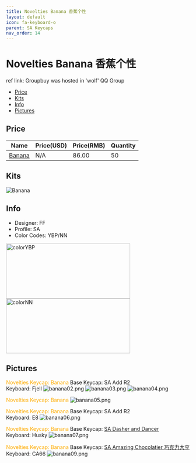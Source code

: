 ```yaml
---
title: Novelties Banana 香蕉个性
layout: default
icon: fa-keyboard-o
parent: SA Keycaps
nav_order: 14
---
```


# Novelties Banana 香蕉个性

ref link: Groupbuy was hosted in 'wolf' QQ Group  

* [Price](#price)
* [Kits](#kits)
* [Info](#info)
* [Pictures](#pictures)

## Price

| Name          | Price(USD)    | Price(RMB)  | Quantity |
| ------------- | ------------- | ----------- | -------- |
|[Banana](#banana)|N/A|86.00|50|

## Kits
<img src="{{ 'assets/images/sa-keycaps/noveltiesbanana/kits_pics/banana.jpeg' | relative_url }}" alt="Banana" class="image featured">

## Info
* Designer: FF
* Profile: SA 
* Color Codes: YBP/NN  
<img src="{{ 'assets/images/sa-keycaps/SP_ColorCodes/abs/SP_Abs_ColorCodes_YBP.png' | relative_url }}" alt="colorYBP" height="150" width="340">
<img src="{{ 'assets/images/sa-keycaps/SP_ColorCodes/abs/SP_Abs_ColorCodes_NN.png' | relative_url }}" alt="colorNN" height="150" width="340">

## Pictures
<font color="#ffac00">Novelties Keycap: Banana</font>
Base Keycap: SA Add R2  
Keyboard: Fjell
<img src="{{ 'assets/images/sa-keycaps/noveltiesbanana/rendering_pics/banana02.png' | relative_url }}" alt="banana02.png" class="image featured">
<img src="{{ 'assets/images/sa-keycaps/noveltiesbanana/rendering_pics/banana03.png' | relative_url }}" alt="banana03.png" class="image featured">
<img src="{{ 'assets/images/sa-keycaps/noveltiesbanana/rendering_pics/banana04.png' | relative_url }}" alt="banana04.png" class="image featured">

<font color="#ffac00">Novelties Keycap: Banana</font>
<img src="{{ 'assets/images/sa-keycaps/noveltiesbanana/rendering_pics/banana05.png' | relative_url }}" alt="banana05.png" class="image featured">

<font color="#ffac00">Novelties Keycap: Banana</font>
Base Keycap: SA Add R2  
Keyboard: E8
<img src="{{ 'assets/images/sa-keycaps/noveltiesbanana/rendering_pics/banana06.png' | relative_url }}" alt="banana06.png" class="image featured">

<font color="#ffac00">Novelties Keycap: Banana</font>
Base Keycap: [SA Dasher and Dancer](https://matrixzj.github.io/2018/06/06/sa-dasher-dancer.html)  
Keyboard: Husky
<img src="{{ 'assets/images/sa-keycaps/noveltiesbanana/rendering_pics/banana07.png' | relative_url }}" alt="banana07.png" class="image featured">

<font color="#ffac00">Novelties Keycap: Banana</font>
Base Keycap: [SA Amazing Chocolatier 巧克力大亨](https://matrixzj.github.io/2018/06/06/sa-amazing-chocolatier.html)  
Keyboard: CA66
<img src="{{ 'assets/images/sa-keycaps/noveltiesbanana/rendering_pics/banana09.png' | relative_url }}" alt="banana09.png" class="image featured">

